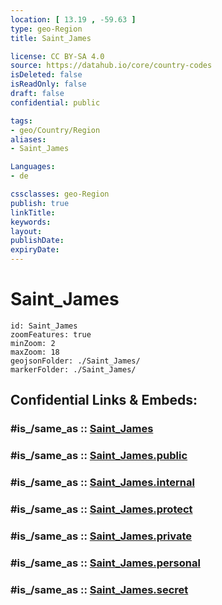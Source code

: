 ```yaml
---
location: [ 13.19 , -59.63 ] 
type: geo-Region
title: Saint_James

license: CC BY-SA 4.0
source: https://datahub.io/core/country-codes
isDeleted: false
isReadOnly: false
draft: false
confidential: public

tags:
- geo/Country/Region
aliases:
- Saint_James

Languages:
- de

cssclasses: geo-Region
publish: true
linkTitle: 
keywords: 
layout: 
publishDate: 
expiryDate: 
---
```


# Saint_James

```leaflet
id: Saint_James
zoomFeatures: true 
minZoom: 2 
maxZoom: 18
geojsonFolder: ./Saint_James/
markerFolder: ./Saint_James/
```


## Confidential Links & Embeds: 

### #is_/same_as :: [Saint_James](/_Standards/Earth/Continent/America~Caribbean/Barbados/Provinces~Barbados/Saint_James.md) 

### #is_/same_as :: [Saint_James.public](/_public/Earth/Continent/America~Caribbean/Barbados/Provinces~Barbados/Saint_James.public.md) 

### #is_/same_as :: [Saint_James.internal](/_internal/Earth/Continent/America~Caribbean/Barbados/Provinces~Barbados/Saint_James.internal.md) 

### #is_/same_as :: [Saint_James.protect](/_protect/Earth/Continent/America~Caribbean/Barbados/Provinces~Barbados/Saint_James.protect.md) 

### #is_/same_as :: [Saint_James.private](/_private/Earth/Continent/America~Caribbean/Barbados/Provinces~Barbados/Saint_James.private.md) 

### #is_/same_as :: [Saint_James.personal](/_personal/Earth/Continent/America~Caribbean/Barbados/Provinces~Barbados/Saint_James.personal.md) 

### #is_/same_as :: [Saint_James.secret](/_secret/Earth/Continent/America~Caribbean/Barbados/Provinces~Barbados/Saint_James.secret.md)

